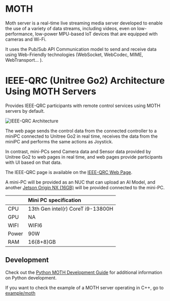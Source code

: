 # MOTH

Moth server is a real-time live streaming media server developed to enable the use of a variety of data streams, including videos, even on low-performance, low-power MPU-based IoT devices that are equipped with cameras and Wi-Fi.

It uses the Pub/Sub API Communication model to send and receive data using Web-Friendly technologies (WebSocket, WebCodec, MIME, WebTransport... ).

# IEEE-QRC (Unitree Go2) Architecture Using MOTH Servers

Provides IEEE-QRC participants with remote control services using MOTH servers by default.

![IEEE-QRC Architecture](https://github.com/teamgrit-lab/ieee-qrc-2024-device_code/blob/main/Moth/image/IEEE-QRC%20Architecture%20Using%20MOTH%20Servers.jpg)

The web page sends the control data from the connected controller to a miniPC connected to Unitree Go2 in real time, receives the data from the miniPC and performs the same actions as Joystick.

In contrast, mini-PCs send Camera data and Sensor data provided by Unitree Go2 to web pages in real time, and web pages provide participants with UI based on that data.

The IEEE-QRC page is available on the [IEEE-QRC Web Page](https://ieee-qrc.agilertc.com/).

A mini-PC will be provided as an NUC that can upload an AI Model, and another [Jetson Origin NX (16GB)](https://developer.download.nvidia.com/assets/embedded/secure/jetson/orin_nx/docs/Jetson_Orin_NX_DS-10712-001_v0.5.pdf?gRHazndBgO3Fg306ny-dAeY-49gAbpy7RmzIFpkkYXhHwas1HDSs0W69SQ6lNqO6oBqlAbm8PsH38Kx2p_41o6vPsj6ZsaSp_vxS9cnlauvrmf0xketv-Mm9dpof2_xarA0fPiT-Q3OnySr9NYOG-qgAarD1EdO3uNXABRb_3QX02cTX-iImaSnQb37p3A==&t=eyJscyI6ImdzZW8iLCJsc2QiOiJodHRwczovL3d3dy5nb29nbGUuY29tLyJ9) will be provided connected to the mini-PC.

||Mini PC specification|
|:---|:---|
|CPU|13th Gen intel(r) CoreT i9-13800H|
|GPU|NA|
|WIFI|WIFI6|
|Power|90W|
|RAM|16(8+8)GB|

## Development

Check out the [Python MOTH Development Guide](https://github.com/teamgrit-lab/ieee-qrc-2024-device_code/tree/main/Moth/python) for additional information on Python development.

If you want to check the example of a MOTH server operating in C++, go to [example/moth](https://github.com/teamgrit-lab/ieee-qrc-2024-device_code/tree/main/unitree_sdk2-main/example/moth)
